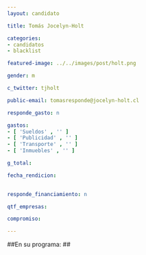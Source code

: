 ```yaml
---
layout: candidato

title: Tomás Jocelyn-Holt

categories: 
- candidatos
- blacklist

featured-image: ../../images/post/holt.png

gender: m

c_twitter: tjholt

public-email: tomasresponde@jocelyn-holt.cl

responde_gasto: n

gastos:
- [ 'Sueldos' , '' ]
- [ 'Publicidad' , '' ]
- [ 'Transporte' , '' ]
- [ 'Inmuebles' , '' ]

g_total:

fecha_rendicion:

 
responde_financiamiento: n

qtf_empresas:

compromiso:

---
```

##En su programa: ##



